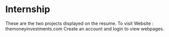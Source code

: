 # Internship
These are the two projects displayed on the resume.
To visit Website : themoneyinvestments.com
Create an account and login to view webpages. 
